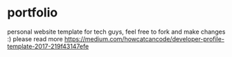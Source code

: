 # portfolio
personal website template for tech guys, feel free to fork and make changes :)
please read more https://medium.com/howcatcancode/developer-profile-template-2017-219f43147efe
